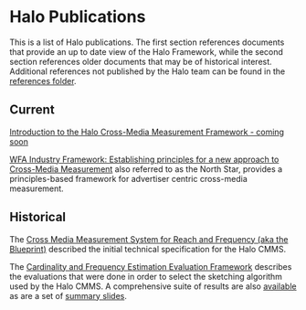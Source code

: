 # Halo Publications

This is a list of Halo publications. The first section references documents that
provide an up to date view of the Halo Framework, while the second section
references older documents that may be of historical interest. Additional
references not published by the Halo team can be found in the
[references folder](../references).

## Current

[Introduction to the Halo Cross-Media Measurement Framework - coming soon]()

[WFA Industry Framework: Establishing principles for a new approach to
Cross-Media
Measurement](https://wfanet.org/l/library/download/urn:uuid:ea16e189-7592-416e-be8e-063bd674de9e/wfa+industry+framework+for+xmm.pdf)
also referred to as the North Star, provides a principles-based framework for
advertiser centric cross-media measurement.

## Historical

The
[Cross Media Measurement System for Reach and Frequency (aka the Blueprint)](./Cross-Media-Measurement-System-For-Reach-And-Frequency.pdf)
described the initial technical specification for the Halo CMMS.

The
[Cardinality and Frequency Estimation Evaluation Framework](./prfe_evaluation_framework/README.md)
describes the evaluations that were done in order to select the sketching
algorithm used by the Halo CMMS. A comprehensive suite of results are also
[available](./prfe_evaluation_framework_results/README.md) as are a set of
[summary slides](./Private-Cross-Media-Reach-and-Frequency-Estimator-Evaluation.pdf).
